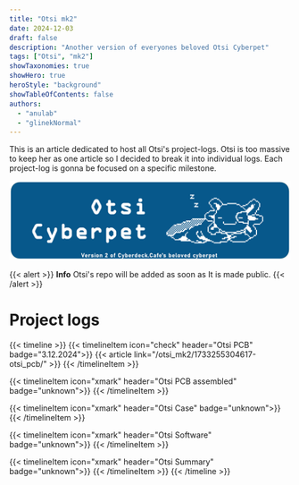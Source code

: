 ```yaml
---
title: "Otsi mk2"
date: 2024-12-03
draft: false
description: "Another version of everyones beloved Otsi Cyberpet"
tags: ["Otsi", "mk2"]
showTaxonomies: true
showHero: true
heroStyle: "background"
showTableOfContents: false
authors:
  - "anulab"
  - "glinekNormal"
---
```

This is an article dedicated to host all Otsi's project-logs. Otsi is too massive to keep her as one article so I decided to break it into individual logs. Each project-log is gonna be focused on a specific milestone.

![alt text](baner_v1.png)

{{< alert >}}
**Info** Otsi's repo will be added as soon as It is made public.
{{< /alert >}}
#  
##        
# Project logs
{{< timeline >}}
{{< timelineItem icon="check" header="Otsi PCB" badge="3.12.2024">}}
{{< article link="/otsi_mk2/1733255304617-otsi_pcb/" >}}
{{< /timelineItem >}}

{{< timelineItem icon="xmark" header="Otsi PCB assembled" badge="unknown">}}
{{< /timelineItem >}}

{{< timelineItem icon="xmark" header="Otsi Case" badge="unknown">}}
{{< /timelineItem >}}

{{< timelineItem icon="xmark" header="Otsi Software" badge="unknown">}}
{{< /timelineItem >}}

{{< timelineItem icon="xmark" header="Otsi Summary" badge="unknown">}}
{{< /timelineItem >}}
{{< /timeline >}}